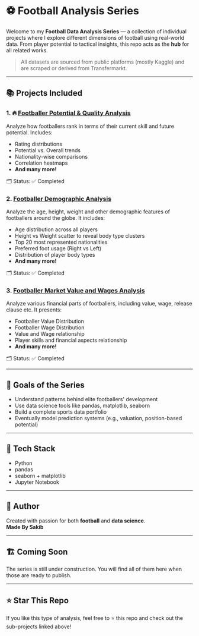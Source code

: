 # ⚽ Football Analysis Series

Welcome to my **Football Data Analysis Series** — a collection of individual projects where I explore different dimensions of football using real-world data. From player potential to tactical insights, this repo acts as the **hub** for all related works.

> All datasets are sourced from public platforms (mostly Kaggle) and are scraped or derived from Transfermarkt.

---

## 📚 Projects Included

### 1. 🔥 [Footballer Potential & Quality Analysis](https://github.com/ByteBard58/Footballer-Potential-Analysis)
Analyze how footballers rank in terms of their current skill and future potential. Includes:
- Rating distributions
- Potential vs. Overall trends
- Nationality-wise comparisons
- Correlation heatmaps
- **And many more!**

🗂 Status: ✅ Completed  

### 2. [Footballer Demographic Analysis](https://github.com/ByteBard58/Footballer-Demographic-Analysis)
Analyze the age, height, weight and other demographic features of footballers around the globe. It includes: 
- Age distribution across all players
- Height vs Weight scatter to reveal body type clusters
- Top 20 most represented nationalities
- Preferred foot usage (Right vs Left)
- Distribution of player body types
- **And many more!**

🗂 Status: ✅ Completed  

### 3. [Footballer Market Value and Wages Analysis](https://github.com/ByteBard58/Footballer-Market-Value)
Analyze various financial parts of footballers, including value, wage, release clause etc. It presents:
- Footballer Value Distribution
- Footballer Wage Distribution
- Value and Wage relationship
- Player skills and financial aspects relationship
- **And many more!**

🗂 Status: ✅ Completed  

---

## 🎯 Goals of the Series

- Understand patterns behind elite footballers' development
- Use data science tools like pandas, matplotlib, seaborn
- Build a complete sports data portfolio
- Eventually model prediction systems (e.g., valuation, position-based potential)

---

## 🔧 Tech Stack

- Python
- pandas
- seaborn + matplotlib
- Jupyter Notebook

---

## 🧠 Author

Created with passion for both **football** and **data science**.  
**Made By Sakib** 

---

## 🏗️ Coming Soon

The series is still under construction. You will find all of them here when those are ready to publish.

---

## ⭐ Star This Repo

If you like this type of analysis, feel free to ⭐ this repo and check out the sub-projects linked above!

